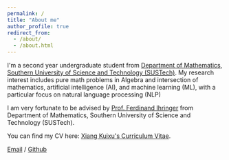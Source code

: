 ```yaml
---
permalink: /
title: "About me"
author_profile: true
redirect_from: 
  - /about/
  - /about.html
---
```


I'm a second year undergraduate student from [Department of Mathematics](https://math.sustech.edu.cn/), [Southern University of Science and Technology (SUSTech)](https://www.sustech.edu.cn/). My research interest includes pure math problems in Algebra and intersection of mathematics, artificial intelligence (AI), and machine learning (ML), with a particular focus on natural language processing (NLP)

I am very fortunate to be advised by [Prof. Ferdinand Ihringer](https://math.ihringer.org/) from Department of Mathematics, Southern University of Science and Technology (SUSTech).

You can find my CV here: [Xiang Kuixu's Curriculum Vitae](https://github.com/QUINCY-XIANG/quincyxiang.github.io/blob/master/assets/CV.pdf).

[Email](12310421@mail.susteh.edu.cn) / [Github](https://github.com/QUINCY-XIANG)
